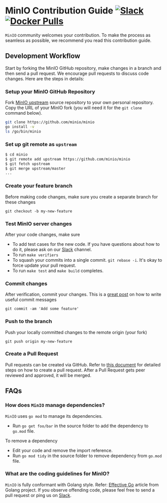 # MinIO Contribution Guide [![Slack](https://slack.min.io/slack?type=svg)](https://slack.min.io) [![Docker Pulls](https://img.shields.io/docker/pulls/minio/minio.svg?maxAge=604800)](https://hub.docker.com/r/minio/minio/)

``MinIO`` community welcomes your contribution. To make the process as seamless as possible, we recommend you read this contribution guide.

## Development Workflow

Start by forking the MinIO GitHub repository, make changes in a branch and then send a pull request. We encourage pull requests to discuss code changes. Here are the steps in details:

### Setup your MinIO GitHub Repository

Fork [MinIO upstream](https://github.com/qkbyte/minio/fork) source repository to your own personal repository. Copy the URL of your MinIO fork (you will need it for the `git clone` command below).

```sh
git clone https://github.com/minio/minio
go install -v
ls /go/bin/minio
```

### Set up git remote as ``upstream``

```sh
$ cd minio
$ git remote add upstream https://github.com/minio/minio
$ git fetch upstream
$ git merge upstream/master
...
```

### Create your feature branch

Before making code changes, make sure you create a separate branch for these changes

```
git checkout -b my-new-feature
```

### Test MinIO server changes

After your code changes, make sure

- To add test cases for the new code. If you have questions about how to do it, please ask on our [Slack](https://slack.min.io) channel.
- To run `make verifiers`
- To squash your commits into a single commit. `git rebase -i`. It's okay to force update your pull request.
- To run `make test` and `make build` completes.

### Commit changes

After verification, commit your changes. This is a [great post](https://chris.beams.io/posts/git-commit/) on how to write useful commit messages

```
git commit -am 'Add some feature'
```

### Push to the branch

Push your locally committed changes to the remote origin (your fork)

```
git push origin my-new-feature
```

### Create a Pull Request

Pull requests can be created via GitHub. Refer to [this document](https://help.github.com/articles/creating-a-pull-request/) for detailed steps on how to create a pull request. After a Pull Request gets peer reviewed and approved, it will be merged.

## FAQs

### How does ``MinIO`` manage dependencies?

``MinIO`` uses `go mod` to manage its dependencies.

- Run `go get foo/bar` in the source folder to add the dependency to `go.mod` file.

To remove a dependency

- Edit your code and remove the import reference.
- Run `go mod tidy` in the source folder to remove dependency from `go.mod` file.

### What are the coding guidelines for MinIO?

``MinIO`` is fully conformant with Golang style. Refer: [Effective Go](https://github.com/golang/go/wiki/CodeReviewComments) article from Golang project. If you observe offending code, please feel free to send a pull request or ping us on [Slack](https://slack.min.io).
